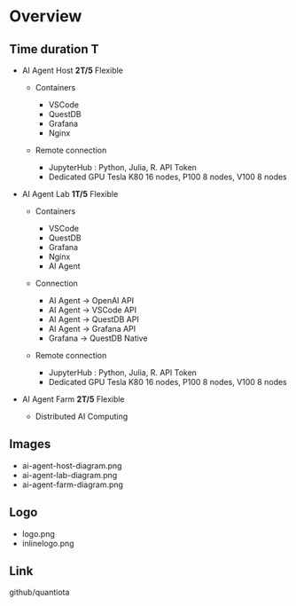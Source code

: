 # Overview 

 ## Time duration T

 - AI Agent Host  **2T/5** Flexible
   - Containers
     - VSCode
     - QuestDB
     - Grafana
     - Nginx 
  
   - Remote connection
     - JupyterHub : Python, Julia, R.   API Token
     - Dedicated GPU  Tesla K80 16 nodes, P100 8 nodes, V100  8 nodes

 - AI Agent Lab   **1T/5** Flexible
   - Containers
     - VSCode
     - QuestDB
     - Grafana
     - Nginx
     - AI Agent 

   - Connection
     - AI Agent -> OpenAI   API 
     - AI Agent -> VSCode   API
     - AI Agent -> QuestDB  API
     - AI Agent -> Grafana  API
     - Grafana  -> QuestDB  Native
 
   - Remote connection
     - JupyterHub : Python, Julia, R.   API Token
     - Dedicated GPU   Tesla K80 16 nodes, P100 8 nodes, V100 8 nodes

 - AI Agent Farm  **2T/5**  Flexible
   - Distributed AI Computing


## Images

- ai-agent-host-diagram.png
- ai-agent-lab-diagram.png
- ai-agent-farm-diagram.png
  
## Logo

- logo.png
- inlinelogo.png

## Link

github/quantiota
